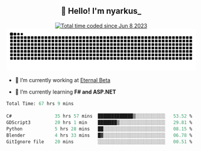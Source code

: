 <h2 align="center">👋 Hello! I'm nyarkus_</h2>
<p align="center">
  <a href="https://wakatime.com/@8f9aa332-6725-4e00-a5d9-b2317a4b74a6">
    <img src="https://wakatime.com/badge/user/8f9aa332-6725-4e00-a5d9-b2317a4b74a6.svg" alt="Total time coded since Jun 8 2023" />
  </a>
  <br>
  <img src = "https://github.com/nyarkus/nyarkus/blob/output/github-snake-dark.svg">
</p>

- 🔭 I’m currently working at [Eternal Beta](https://github.com/Kacianoki/Eternal-Beta)
<!--- 💬 Ask me about **nothing :<**-->
- 🌱 I’m currently learning **F# and ASP.NET**

<!--START_SECTION:waka-->

```fs
Total Time: 67 hrs 9 mins

C#                35 hrs 57 mins  █████████████▒░░░░░░░░░░░   53.52 %
GDScript3         20 hrs 1 min    ███████▒░░░░░░░░░░░░░░░░░   29.81 %
Python            5 hrs 28 mins   ██░░░░░░░░░░░░░░░░░░░░░░░   08.15 %
Blender           4 hrs 33 mins   █▓░░░░░░░░░░░░░░░░░░░░░░░   06.78 %
GitIgnore file    20 mins         ░░░░░░░░░░░░░░░░░░░░░░░░░   00.51 %
```

<!--END_SECTION:waka-->
